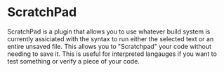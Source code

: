 ScratchPad
==========

ScratchPad is a plugin that allows you to use whatever build system is currently assiciated with the syntax to run either the selected text or an entire unsaved file.
This allows you to "Scratchpad" your code without needing to save it. This is useful for interpreted langauges if you want to test something or verify a piece of your code.
